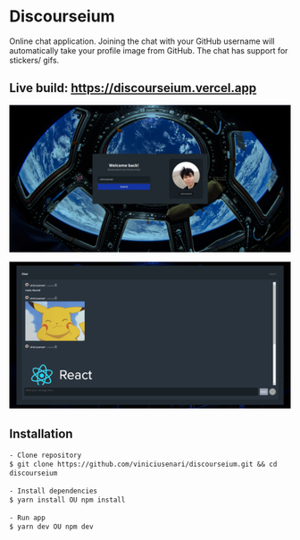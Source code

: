 # Discourseium
Online chat application. Joining the chat with your GitHub username will automatically take your profile image from GitHub. The chat has support for stickers/ gifs.

## Live build: https://discourseium.vercel.app

![Home Screen](https://github.com/viniciusenari/discourseium/blob/master/home_page.jpg)

![Chat Screen](https://github.com/viniciusenari/discourseium/blob/master/chat_page.jpg)
 
 
## Installation

    - Clone repository
    $ git clone https://github.com/viniciusenari/discourseium.git && cd discourseium

    - Install dependencies
    $ yarn install OU npm install

    - Run app
    $ yarn dev OU npm dev
